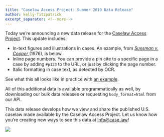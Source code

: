 ```yaml
---
title: "Caselaw Access Project: Summer 2019 Data Release"
author: kelly-fitzpatrick
excerpt_separator: <!--more-->
---
```

Today we’re announcing a new data release for the [Caselaw Access Project](https://case.law/). This update includes:

* In-text figures and illustrations in cases. An example, from *[Sussman v. Cooper ](https://cite.case.law/f2d/537/531/)*(1976), is below. 
* Inline page numbers. You can provide a pin cite to a specific page in a case by adding `#p123` to the URL, or just by clicking the page number.
* Italic formatting in case text, as detected by OCR.

<!--more-->

See what this all looks like in practice with [an example](https://cite.case.law/f2d/537/531/#p532).

All of this additional data is available programmatically as well, by downloading our bulk data releases or requesting `body_format=html` from our API.

This data release develops how we view and share the published U.S. caselaw made available by the Caselaw Access Project. Let us know how you’re creating new ways to see this data at [info@case.law](mailto:info@case.law)!

![](https://lil-blog-media.s3.amazonaws.com/download.png)
